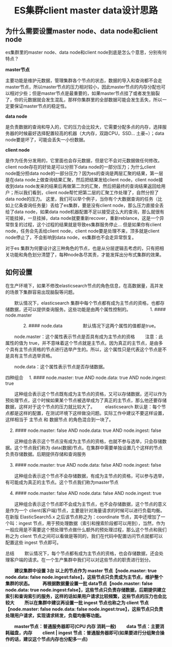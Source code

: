 # <center>ES集群client master data设计思路</center>

## 为什么需要设置master node、data node和client node

es集群里的master node、data node和client node到底是怎么个意思，分别有何特点？

 
**master节点**

主要功能是维护元数据，管理集群各个节点的状态，数据的导入和查询都不会走master节点，所以master节点的压力相对较小，因此master节点的内存分配也可以相对少些；但是master节点是最重要的，如果master节点挂了或者发生脑裂了，你的元数据就会发生混乱，那样你集群里的全部数据可能会发生丢失，所以一定要保证master节点的稳定性。

**data node**

是负责数据的查询和导入的，它的压力会比较大，它需要分配多点的内存，选择服务器的时候最好选择配置较高的机器（大内存，双路CPU，SSD... 土豪~）；data node要是坏了，可能会丢失一小份数据。

**client node**

是作为任务分发用的，它里面也会存元数据，但是它不会对元数据做任何修改。client node存在的好处是可以分担下data node的一部分压力；为什么client node能分担data node的一部分压力？因为es的查询是两层汇聚的结果，第一层是在data node上做查询结果汇聚，然后把结果发给client node，client node接收到data node发来的结果后再做第二次的汇聚，然后把最终的查询结果返回给用户；所以我们看到，client node帮忙把第二层的汇聚工作处理了，自然分担了data node的压力。
这里，我们可以举个例子，当你有个大数据查询的任务（比如上亿条查询任务量）丢给了es集群，要是没有client node，那么压力直接全丢给了data node，如果data node机器配置不足以接受这么大的查询，那么就很有可能挂掉，一旦挂掉，data node就要重新recover，重新reblance，这是一个异常恢复的过程，这个过程的结果就是导致es集群服务停止... 但是如果你有client node，任务会先丢给client node，client node要是处理不来，顶多就是client node停止了，不会影响到data node，es集群也不会走异常恢复。

对于es 集群为何要设计这三种角色的节点，也是从分层逻辑去考虑的，只有把相关功能和角色划分清楚了，每种node各尽其责，才能发挥出分布式集群的效果。

## 如何设置

在生产环境下，如果不修改elasticsearch节点的角色信息，在高数据量，高并发的场景下集群容易出现脑裂等问题。

　　默认情况下，elasticsearch 集群中每个节点都有成为主节点的资格，也都存储数据，还可以提供查询服务。这些功能是由两个属性控制的。
　　　　1. #### node.master

　　　　2. #### node.data
　　
　　默认情况下这两个属性的值都是true。

　　node.master：这个属性表示节点是否具有成为主节点的资格
　　注意：此属性的值为 true，并不意味着这个节点就是主节点。因为真正的主节点，是由多个具有主节点资格的节点进行选举产生的。所以，这个属性只是代表这个节点是不是具有主节点选举资格。

　　node.data：这个属性表示节点是否存储数据。

四种组合
　1. #### node.master: true AND node.data: true AND node.ingest: true

　　这种组合表示这个节点既有成为主节点的资格，又可以存储数据，还可以作为预处理节点，这个时候如果某个节点被选举成为了真正的主节点，那么他还要存储数据，这样对于这个节点的压力就比较大了。
　　elasticsearch 默认是：每个节点都是这样的配置，在测试环境下这样做没问题。实际工作中建议不要这样设置，这样相当于 主节点 和 数据节点 的角色混合到一块了。

　2. #### node.master: false AND node.data: true AND node.ingest: false

　　这种组合表示这个节点没有成为主节点的资格，也就不参与选举，只会存储数据。这个节点我们称为 data(数据)节点。在集群中需要单独设置几个这样的节点负责存储数据。后期提供存储和查询服务

　3. #### node.master: true AND node.data: false AND node.ingest: false

　　这种组合表示这个节点不会存储数据，有成为主节点的资格，可以参与选举，有可能成为真正的主节点。这个节点我们称为master节点

　4. #### node.master: false AND node.data: false AND node.ingest: true

　　这种组合表示这个节点即不会成为主节点，也不会存储数据，这个节点的意义是作为一个 client(客户端)节点，主要是针对海量请求的时候可以进行负载均衡。在新版 ElasticSearch5.x 之后该节点称之为：coordinate 节点，其中还增加了一个叫：ingest 节点，用于预处理数据（索引和搜索阶段都可以用到），当然，作为一般应用是不需要这个预处理节点做什么额外的预处理过程，那么这个节点和我们称之为 client 节点之间可以看做是等同的，我们在代码中配置访问节点就都可以配置这些 ingest 节点即可。

总结
　　默认情况下，每个节点都有成为主节点的资格，也会存储数据，还会处理客户端的请求。在一个生产集群中我们可以对这些节点的职责进行划分。

　　**建议集群中设置 3台 以上的节点作为 master 节点【node.master: true node.data: false node.ingest:false】，这些节点只负责成为主节点，维护整个集群的状态。**
　　**再根据数据量设置一批 data节点【node.master: false node.data: true node.ingest:false】，这些节点只负责存储数据，后期提供建立索引和查询索引的服务，这样的话如果用户请求比较频繁，这些节点的压力也会比较大**
　　**所以在集群中建议再设置一批 ingest 节点也称之为 client 节点【node.master: false node.data: false node.ingest:true】，这些节点只负责处理用户请求，实现请求转发，负载均衡等功能。**

　　**master节点：普通服务器即可(CPU 内存 消耗一般)**
　　**data   节点：主要消耗磁盘，内存**
　　**client | ingest  节点：普通服务器即可(如果要进行分组聚合操作的话，建议这个节点内存也分配多一点)**

